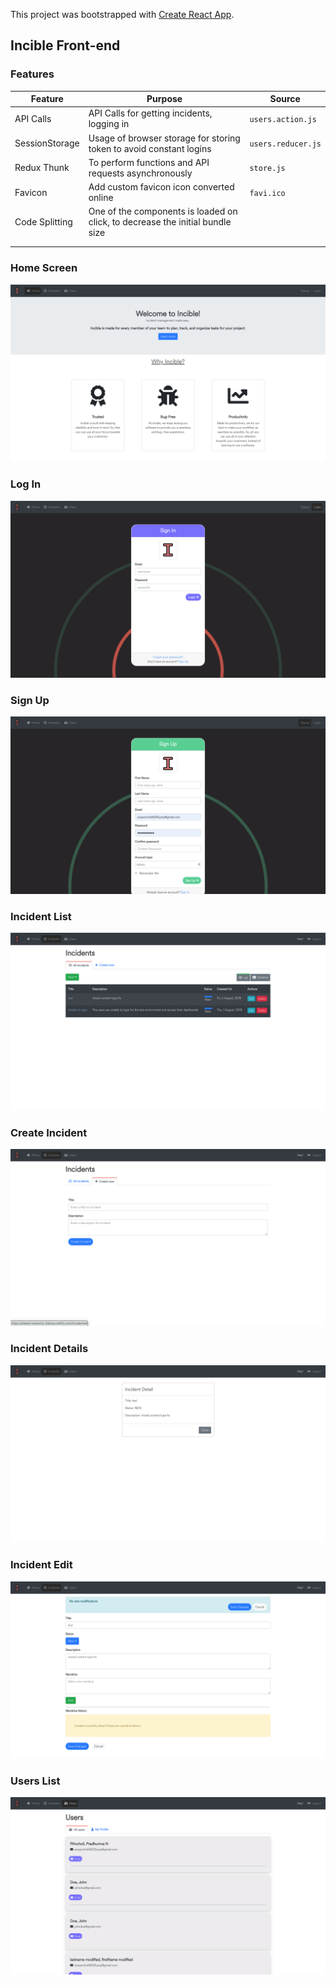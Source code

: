 This project was bootstrapped with [Create React App](https://github.com/facebook/create-react-app).

## Incible Front-end


### Features
| Feature        | Purpose                                                             | Source             |
|----------------|---------------------------------------------------------------------|--------------------|
| API Calls      | API Calls for getting incidents, logging in                         | `users.action.js`  |
| SessionStorage | Usage of browser storage for storing token to avoid constant logins | `users.reducer.js` |
| Redux Thunk    | To perform functions and API requests asynchronously                | `store.js`         |
| Favicon | Add custom favicon icon converted online                                   | `favi.ico`              |
|Code Splitting                | One of the components is loaded on click, to decrease the initial bundle size |                    |
|                |                                                                     |                    |
|                |                                                                     |                    |

### Home Screen
![Image](./screenshots/Index.png)

### Log In
![Image](./screenshots/logIn.png)

### Sign Up
![Image](./screenshots/signUP.png)

###  Incident List
![Image](./screenshots/incidentList.png)

### Create Incident
![Image](./screenshots/createIncident.png) 

### Incident Details
![Image](./screenshots/incidentDetails.png) 

### Incident Edit
![Image](./screenshots/editIncident.png) 

### Users List
![Image](./screenshots/usersList.png) 
